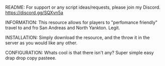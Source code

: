 README:
For support or any script ideas/requests, please join my Discord. https://discord.gg/SQXvn5a

INFORMATION:
This resource allows for players to "perfomance friendly" travel to and fro San Andreas and North Yankton. Legit.

INSTALLATION:
Simply download the resource, and the throw it in the server as you would like any other.

CONFIGURATION:
Whats cool is that there isn't any? Super simple easy drap drop copy pasteee.




